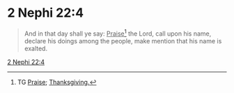 # 2 Nephi 22:4

> And in that day shall ye say: <u>Praise</u>[^a] the Lord, call upon his name, declare his doings among the people, make mention that his name is exalted.

[2 Nephi 22:4](https://www.churchofjesuschrist.org/study/scriptures/bofm/2-ne/22?lang=eng&id=p4#p4)


[^a]: TG [Praise](https://www.churchofjesuschrist.org/study/scriptures/tg/praise?lang=eng); [Thanksgiving.](https://www.churchofjesuschrist.org/study/scriptures/tg/thanksgiving?lang=eng)
